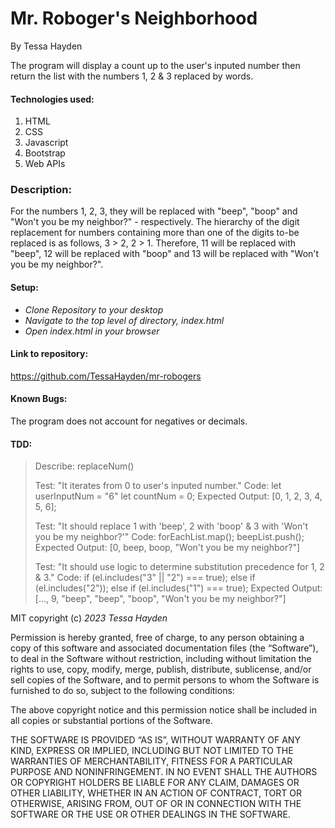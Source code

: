 # Mr. Roboger's Neighborhood

By Tessa Hayden

The program will display a count up to the user's inputed number then return the list with the numbers 1, 2 & 3 replaced by words.

#### Technologies used:

1. HTML
2. CSS
3. Javascript
4. Bootstrap
5. Web APIs

### Description:

 For the numbers 1, 2, 3, they will be replaced with "beep", "boop" and "Won't you be my neighbor?" - respectively.  The hierarchy of the digit replacement for numbers containing more than one of the digits to-be replaced is as follows, 3 > 2, 2 > 1. Therefore, 11 will be replaced with "beep", 12 will be replaced with "boop" and 13 will be replaced with "Won't you be my neighbor?".

#### Setup:

- _Clone Repository to your desktop_
- _Navigate to the top level of directory, index.html_
- _Open index.html in your browser_

#### Link to repository:

https://github.com/TessaHayden/mr-robogers

#### Known Bugs:

The program does not account for negatives or decimals.

#### TDD:
> Describe: replaceNum()
>
>Test: "It iterates from 0 to user's inputed number."
>Code: 
>let userInputNum = "6"
>let countNum = 0;
>Expected Output: [0, 1, 2, 3, 4, 5, 6];
>
>Test: "It should replace 1 with 'beep', 2 with 'boop' & 3 with 'Won't you be my neighbor?'"
>Code:
>forEachList.map();
>beepList.push();
>Expected Output: [0, beep, boop, "Won't you be my neighbor?"]
>
>Test: "It should use logic to determine substitution precedence for 1, 2 & 3."
>Code:
>if (el.includes("3" || "2") === true);
>else if (el.includes("2"));
>else if (el.includes("1") === true);
>Expected Output: [..., 9, "beep", "beep", "boop", "Won't you be my neighbor?"]

MIT
copyright (c) _2023_ _Tessa Hayden_

Permission is hereby granted, free of charge, to any person obtaining a copy of this software and associated documentation files (the “Software”), to deal in the Software without restriction, including without limitation the rights to use, copy, modify, merge, publish, distribute, sublicense, and/or sell copies of the Software, and to permit persons to whom the Software is furnished to do so, subject to the following conditions:

The above copyright notice and this permission notice shall be included in all copies or substantial portions of the Software.

THE SOFTWARE IS PROVIDED “AS IS”, WITHOUT WARRANTY OF ANY KIND, EXPRESS OR IMPLIED, INCLUDING BUT NOT LIMITED TO THE WARRANTIES OF MERCHANTABILITY, FITNESS FOR A PARTICULAR PURPOSE AND NONINFRINGEMENT. IN NO EVENT SHALL THE AUTHORS OR COPYRIGHT HOLDERS BE LIABLE FOR ANY CLAIM, DAMAGES OR OTHER LIABILITY, WHETHER IN AN ACTION OF CONTRACT, TORT OR OTHERWISE, ARISING FROM, OUT OF OR IN CONNECTION WITH THE SOFTWARE OR THE USE OR OTHER DEALINGS IN THE SOFTWARE.


